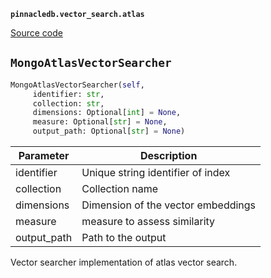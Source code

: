 **`pinnacledb.vector_search.atlas`** 

[Source code](https://github.com/SuperDuperDB/pinnacledb/blob/main/pinnacledb/vector_search/atlas.py)

## `MongoAtlasVectorSearcher` 

```python
MongoAtlasVectorSearcher(self,
     identifier: str,
     collection: str,
     dimensions: Optional[int] = None,
     measure: Optional[str] = None,
     output_path: Optional[str] = None)
```
| Parameter | Description |
|-----------|-------------|
| identifier | Unique string identifier of index |
| collection | Collection name |
| dimensions | Dimension of the vector embeddings |
| measure | measure to assess similarity |
| output_path | Path to the output |

Vector searcher implementation of atlas vector search.

